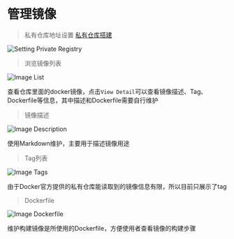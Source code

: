 # 管理镜像

> 私有仓库地址设置 [私有仓库搭建](zh-cn/build-registry.md)

![Setting Private Registry](_media/setting-private-registry.png)

> 浏览镜像列表

![Image List](_media/image-list.png)

查看仓库里面的docker镜像，点击`View Detail`可以查看镜像描述、Tag、Dockerfile等信息，其中描述和Dockerfile需要自行维护

> 镜像描述

![Image Description](_media/image-description.png)

使用Markdown维护，主要用于描述镜像用途

> Tag列表

![Image Tags](_media/image-tags.png)

由于Docker官方提供的私有仓库能读取到的镜像信息有限，所以目前只展示了tag

> Dockerfile

![Image Dockerfile](_media/image-dockerfile.png)

维护构建镜像是所使用的Dockerfile，方便使用者查看镜像的构建步骤
